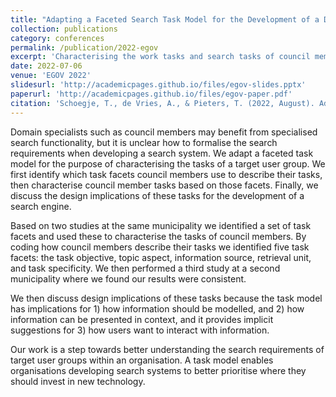 ```yaml
---
title: "Adapting a Faceted Search Task Model for the Development of a Domain-Specific Council Information Search Engine"
collection: publications
category: conferences
permalink: /publication/2022-egov
excerpt: 'Characterising the work tasks and search tasks of council members to develop domain-specific search functionality'
date: 2022-07-06
venue: 'EGOV 2022'
slidesurl: 'http://academicpages.github.io/files/egov-slides.pptx'
paperurl: 'http://academicpages.github.io/files/egov-paper.pdf'
citation: 'Schoegje, T., de Vries, A., & Pieters, T. (2022, August). Adapting a Faceted Search Task Model for the Development of a Domain-Specific Council Information Search Engine. In International Conference on Electronic Government (pp. 402-418). Cham: Springer International Publishing.'
---
```

Domain specialists such as council members may benefit from specialised search functionality, but it is unclear how to formalise the search requirements when developing a search system. We adapt a faceted task model for the purpose of characterising the tasks of a target user group. We first identify which task facets council members use to describe their tasks, then characterise council member tasks based on those facets. Finally, we discuss the design implications of these tasks for the development of a search engine.

Based on two studies at the same municipality we identified a set of task facets and used these to characterise the tasks of council members. By coding how council members describe their tasks we identified five task facets: the task objective, topic aspect, information source, retrieval unit, and task specificity. We then performed a third study at a second municipality where we found our results were consistent.

We then discuss design implications of these tasks because the task model has implications for 1) how information should be modelled, and 2) how information can be presented in context, and it provides implicit suggestions for 3) how users want to interact with information.

Our work is a step towards better understanding the search requirements of target user groups within an organisation. A task model enables organisations developing search systems to better prioritise where they should invest in new technology.
